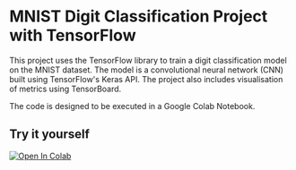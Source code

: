 # MNIST Digit Classification Project with TensorFlow

This project uses the TensorFlow library to train a digit classification model on the MNIST dataset. The model is a convolutional neural network (CNN) built using TensorFlow's Keras API. The project also includes visualisation of metrics using TensorBoard.

The code is designed to be executed in a Google Colab Notebook.

## Try it yourself

<a target="_blank" href="https://colab.research.google.com/github/renatomarquesteles/confusion-matrix/blob/main/confusion-matrix.ipynb">
  <img src="https://colab.research.google.com/assets/colab-badge.svg" alt="Open In Colab"/>
</a>
